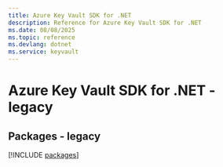 ```yaml
---
title: Azure Key Vault SDK for .NET
description: Reference for Azure Key Vault SDK for .NET
ms.date: 08/08/2025
ms.topic: reference
ms.devlang: dotnet
ms.service: keyvault
---
```

# Azure Key Vault SDK for .NET - legacy
## Packages - legacy
[!INCLUDE [packages](key-vault-index.md)]